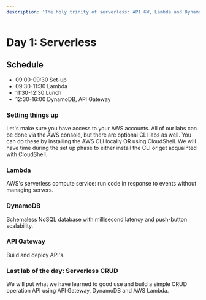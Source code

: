 ```yaml
---
description: 'The holy trinity of serverless: API GW, Lambda and DynamoDB.'
---
```


# Day 1: Serverless

## Schedule

* 09:00-09:30 Set-up
* 09:30-11:30 Lambda
* 11:30-12:30 Lunch
* 12:30-16:00 DynamoDB, API Gateway

### Setting things up&#x20;

Let's make sure you have access to your AWS accounts. All of our labs can be done via the AWS console, but there are optional CLI labs as well. You can do these by installing the AWS CLI locally OR using CloudShell. We will have time during the set up phase to either install the CLI or get acquainted with CloudShell.&#x20;

### Lambda

AWS's serverless compute service: run code in response to events without managing servers.&#x20;

### DynamoDB

Schemaless NoSQL database with millisecond latency and push-button scalability.&#x20;

### API Gateway&#x20;

Build and deploy API's.&#x20;

### Last lab of the day: Serverless CRUD

We will put what we have learned to good use and build a simple CRUD operation API using API Gateway, DynamoDB and AWS Lambda.&#x20;


